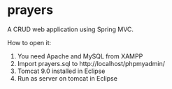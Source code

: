 # prayers
A CRUD web application using Spring MVC.

How to open it:

1. You need Apache and MySQL from XAMPP
2. Import prayers.sql to http://localhost/phpmyadmin/
3. Tomcat 9.0 installed in Eclipse
4. Run as server on tomcat in Eclipse
